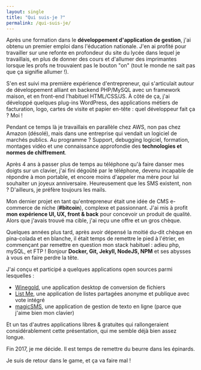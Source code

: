 ```yaml
---
layout: single
title: "Qui suis-je ?"
permalink: /qui-suis-je/
---
```


Après une formation dans le **développement d'application de gestion**, j'ai obtenu un premier emploi dans l'éducation nationale. J'en ai profité pour travailler sur une refonte en profondeur du site du lycée dans lequel je travaillais, en plus de donner des cours et d'allumer des imprimantes lorsque les profs ne trouvaient pas le bouton "on" (tout le monde ne sait pas que ça signifie allumer !).

S'en est suivi ma première expérience d'entrepreneur, qui s'articulait autour de développement alliant en backend PHP/MySQL avec un framework maison, et en front-end l'habituel HTML/CSS/JS. À côté de ça, j'ai développé quelques plug-ins WordPress, des applications métiers de facturation, logo, cartes de visite et papier en-tête : quel développeur fait ça ? Moi !

Pendant ce temps là je travaillais en parallèle chez AWS, non pas chez Amazon (désolé), mais dans une entreprise qui vendait un logiciel de marchés publics. Au programme ? Support, debugging logiciel, formation, montages vidéo et une connaissance approfondie des **technologies et normes de chiffrement**.

Après 4 ans à passer plus de temps au téléphone qu'à faire danser mes doigts sur un clavier, j'ai fini dégoûté par le téléphone, devenu incapable de répondre à mon portable, et encore moins d'appeler ma mère pour lui souhaiter un joyeux anniversaire. Heureusement que les SMS existent, non ? D'ailleurs, je préfère toujours les mails.

Mon dernier projet en tant qu'entrepreneur était une idée de CMS e-commerce de niche (**#bitcoin**), complexe et passionnant. J'ai mis à profit **mon expérience UI, UX, front & back** pour concevoir un produit de qualité. Alors que j'avais trouvé ma cible, j'ai reçu une offre et un gros chèque.

Quelques années plus tard, après avoir dépensé la moitié du-dit chèque en pina-colada et en blanche, il était temps de remettre le pied à l'étrier, en commençant par remettre en question mon stack habituel : adieu php, mySQL, et FTP ! Bonjour **Docker, Git, Jekyll, NodeJS, NPM** et ses abysses à vous en faire perdre la tête.

J'ai conçu et participé a quelques applications open sources parmi lesquelles :

- [Winegold](https://winegold.irz.fr), une application desktop de conversion de fichiers
- [List Me](https://listme.irz.fr/), une application de listes partagées anonyme et publique avec vote intégré
- [magicSMS](https://github.com/arthurlacoste/magicSMS), une application de gestion de texto en ligne (parce que j'aime bien mon clavier)

Et un tas d'autres applications libres & gratuites qui rallongeraient considérablement cette présentation, qui me semble déjà bien assez longue.

Fin 2017, je me décide. Il est temps de remettre du beurre dans les épinards.

Je suis de retour dans le game, et ça va faire mal !
